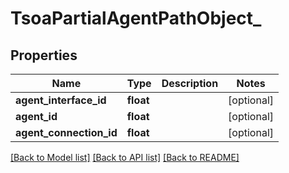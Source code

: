 # TsoaPartialAgentPathObject_

## Properties
Name | Type | Description | Notes
------------ | ------------- | ------------- | -------------
**agent_interface_id** | **float** |  | [optional] 
**agent_id** | **float** |  | [optional] 
**agent_connection_id** | **float** |  | [optional] 

[[Back to Model list]](../README.md#documentation-for-models) [[Back to API list]](../README.md#documentation-for-api-endpoints) [[Back to README]](../README.md)


